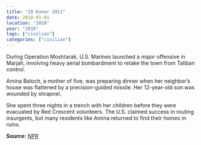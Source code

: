 ```yaml
---
title: "28 Kunar 2011"
date: 2010-01-01
location: "2010"
year: "2010"
tags: ["civilian"]
categories: ["civilian"]
---
```



During Operation Moshtarak, U.S. Marines launched a major offensive in Marjah, involving heavy aerial bombardment to retake the town from Taliban control.

Amina Baloch, a mother of five, was preparing dinner when her neighbor’s house was flattened by a precision-guided missile. Her 12-year-old son was wounded by shrapnel.

She spent three nights in a trench with her children before they were evacuated by Red Crescent volunteers. The U.S. claimed success in routing insurgents, but many residents like Amina returned to find their homes in ruins.

**Source:** [NPR](https://www.npr.org/templates/story/story.php?storyId=124633206)
